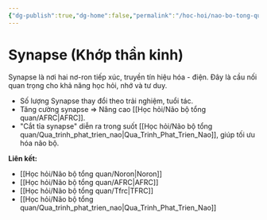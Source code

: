 ```yaml
---
{"dg-publish":true,"dg-home":false,"permalink":"/hoc-hoi/nao-bo-tong-quan/synapse/","dgPassFrontmatter":true,"noteIcon":"","updated":"2025-01-14T22:28:16.763+07:00"}
---
```


# Synapse (Khớp thần kinh)

Synapse là nơi hai nơ-ron tiếp xúc, truyền tín hiệu hóa - điện. Đây là cầu nối quan trọng cho khả năng học hỏi, nhớ và tư duy.

- Số lượng Synapse thay đổi theo trải nghiệm, tuổi tác.
- Tăng cường synapse ⇒ Nâng cao [[Học hỏi/Não bộ tổng quan/AFRC\|AFRC]].
- "Cắt tỉa synapse" diễn ra trong suốt [[Học hỏi/Não bộ tổng quan/Qua_trinh_phat_trien_nao\|Qua_Trinh_Phat_Trien_Nao]], giúp tối ưu hóa não bộ.

**Liên kết:**
- [[Học hỏi/Não bộ tổng quan/Noron\|Noron]]
- [[Học hỏi/Não bộ tổng quan/AFRC\|AFRC]]
- [[Học hỏi/Não bộ tổng quan/Tfrc\|TFRC]]
- [[Học hỏi/Não bộ tổng quan/Qua_trinh_phat_trien_nao\|Qua_Trinh_Phat_Trien_Nao]]